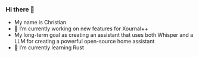 ### Hi there 👋
- My name is Christian
- 🔭 I’m currently working on new features for Xournal++
- My long-term goal as creating an assistant that uses both Whisper and a LLM for creating a powerful open-source home assistant
- 🌱 I’m currently learning Rust
<!--
**Chrisimx/Chrisimx** is a ✨ _special_ ✨ repository because its `README.md` (this file) appears on your GitHub profile.

Here are some ideas to get you started:

- 🔭 I’m currently working on ...
- 🌱 I’m currently learning ...
- 👯 I’m looking to collaborate on ...
- 🤔 I’m looking for help with ...
- 💬 Ask me about ...
- 📫 How to reach me: ...
- 😄 Pronouns: ...
- ⚡ Fun fact: ...
-->
